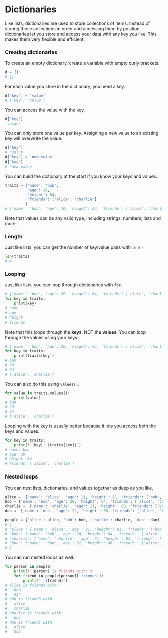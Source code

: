 # Dictionaries

Like lists, dictionaries are used to store collections of items. Instead of storing those collections in order and accessing them by position, dictionaries let you store and access your data with any key you like. This makes them very flexible and efficient.

### Creating dictionaries

To create an empty dictionary, create a variable with empty curly brackets.

```python
d = {}
# {}
```

For each value you store in the dictionary, you need a key.

```python
d['key'] = 'value'
# {'key': 'value'}
```

You can access the value with the key.

```python
d['key']
'value'
```

You can only store one value per key. Assigning a new value to an existing key will overwrite the value.

```python
d['key']
# 'value'
d['key'] = 'new value'
d['key']
# 'new value'
```

You can build the dictionary at the start if you know your keys and values.

```python
traits = {'name': 'bob',
          'age': 16,
          'height': 64,
          'friends': ['alice', 'charlie']
         }
# {'name': 'bob', 'age': 16, 'height': 64, 'friends': ['alice', 'charlie']}
```

Note that values can be any valid type, including strings, numbers, lists and more.

### Length

Just like lists, you can get the number of key/value pairs with `len()`

```python
len(traits)
# 4
```


### Looping

Just like lists, you can loop through dictionaries with `for`.

```python
# {'name': 'bob', 'age': 20, 'height': 64, 'friends': ['alice', 'charlie']}
for key in traits:
    print(key)
# name
# age
# height
# friends
```

Note that this loops through the __keys__, NOT the __values__. You can loop through the values using your keys:

```python
# {'name': 'bob', 'age': 20, 'height': 64, 'friends': ['alice', 'charlie']}
for key in traits:
    print(traits[key])
# bob
# 20
# 64
# ['alice', 'charlie']
```

You can also do this using `values()`.

```python
for value in traits.values():
    print(value)
# bob
# 20
# 64
# ['alice', 'charlie']
```

Looping with the key is usually better because it lets you access both the keys and values.

```python
for key in traits:
    print(f'{key}: {traits[key]}')
# name: bob
# age: 20
# height: 64
# friends: ['alice', 'charlie']
```


### Nested loops

You can nest lists, dictionaries, and values together as deep as you like.

```python
alice =  {'name': 'alice', 'age': 21, 'height': 61, 'friends': ['bob', 'dan']}
bob = {'name': 'bob', 'age': 20, 'height': 64, 'friends': ['alice', 'charlie']}
charlie =  {'name': 'charlie', 'age': 21, 'height': 63, 'friends': ['bob']}
dan =  {'name': 'dan', 'age': 22, 'height': 66, 'friends': ['alice', 'bob']}

people = {'alice': alice, 'bob': bob, 'charlie': charlie, 'dan': dan}
# {
# 'alice': {'name': 'alice', 'age': 21, 'height': 61, 'friends': ['bob', 'dan']},
# 'bob': {'name': 'bob', 'age': 20, 'height': 64, 'friends': ['alice', 'charlie']},
# 'charlie': {'name': 'charlie', 'age': 21, 'height': 63, 'friends': ['bob']},
# 'dan': {'name': 'dan', 'age': 22, 'height': 66, 'friends': ['alice', 'bob']}
# }
```

You can run nested loops as well.

```python
for person in people:
    print(f'{person} is friends with:')
    for friend in people[person]['friends']:
        print(f'  {friend}')
# alice is friends with:
#   bob
#   dan
# bob is friends with:
#   alice
#   charlie
# charlie is friends with:
#   bob
# dan is friends with:
#   alice
#   bob
```



